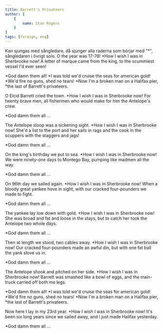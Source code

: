 ```yaml
---
title: Barrett's Privateers
author: [
	{
		name: Stan Rogers
	}
]
tags: [foreign, eng]
---
```


Kan sjungas med sångledare, då sjunger alla raderna som börjar med "\*", sångledaren i
övrigt solo.
O the year was 17-78!
\*How I wish I was in Sherbrooke now!
A letter of marque came from the king,
to the scummiest vessel I'd ever seen!

\*God damn them all!
\*I was told we'd cruise the seas for american gold!
\*We'd fire no guns, shed no tears!
\*Now I'm a broken man on a Halifax pier,
\*the last of Barrett's privateers.

O Elcid Barrett cried the town.
\*How I wish I was in Sherbrooke now!
For twenty brave men, all fishermen who
would make for him the Antelope's crew.

\*God damn them all ...

The Antelope sloop was a sickening sight.
\*How I wish I was in Sherbrooke now!
She'd a list to the port and her sails in rags
and the cook in the scuppers
with the staggers and jags!

\*God damn them all ...

On the king's birthday we put to sea.
\*How I wish I was in Sherbrooke now!
We were ninety-one days to Montego Bay,
pumping like madmen all the way.

\*God damn them all ...

On 96th day we sailed again.
\*How I wish I was in Sherbrooke now!
When a bloody great yankee hove in sight,
with our cracked four-pounders we made to fight.

\*God damn them all ...

The yankee lay low down with gold.
\*How I wish I was in Sherbrooke now!
She was broad and fat and loose in the stays,
but to catch her took the Antelope two whole days.

\*God damn them all ...

Then at length we stood, two cables away.
\*How I wish I was in Sherbrooke now!
Our cracked four-pounders made an awful din,
but with one fat ball the yank stove us in.

\*God damn them all ...

The Antelope shook and pitched on her side.
\*How I wish I was in Sherbrooke now!
Barrett was smashed like a bowl of eggs,
and the main-truck carried off both me legs.

*God damn them all!
*I was told we'd cruise the seas for american gold!
*We'd fire no guns, shed no tears!
*Now I'm a broken man on a Halifax pier,
\*the last of Barrett's privateers.

Now here I lay in my 23rd year.
\*How I wish I was in Sherbrooke now!
It's been six long years since we sailed away,
and I just made Halifax yesterday.

\*God damn them all ...
